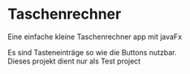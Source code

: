 # Taschenrechner
Eine einfache kleine Taschenrechner app mit javaFx

Es sind Tasteneinträge so wie die Buttons nutzbar. \
Dieses projekt dient nur als Test project